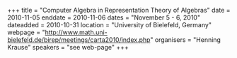 +++
title = "Computer Algebra in Representation Theory of Algebras"
date = 2010-11-05
enddate = 2010-11-06
dates = "November 5 - 6, 2010"
dateadded = 2010-10-31
location = "University of Bielefeld, Germany"
webpage = "http://www.math.uni-bielefeld.de/birep/meetings/carta2010/index.php"
organisers = "Henning Krause"
speakers = "see web-page"
+++
